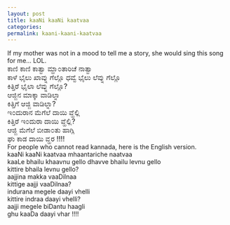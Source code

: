 ```yaml
---
layout: post
title: kaaNi kaaNi kaatvaa
categories: 
permalink: kaani-kaani-kaatvaa
---
```


If my mother was not in a mood to tell me a story,
she would sing this song for me... LOL.
<br>
<font size="3" >
ಕಾಣಿ ಕಾಣಿ ಕಾತ್ವಾ
ಮ್ಹಾ೦ತಾರಿಚೆ ನಾತ್ವಾ
<br>
ಕಾಳೆ ಭೈಲು ಖಾವ್ನು ಗೆಲ್ಲೊ
ಧವ್ವೆ ಭೈಲು ಲೆವ್ನು ಗೆಲ್ಲೊ
<br>
ಕಿತ್ತಿರೆ ಭೈಲಾ ಲೆವ್ನು ಗೆಲ್ಲೊ?
<br>
ಆಜ್ಜಿನ ಮಾಕ್ಕಾ ವಾಡಿಲ್ನಾ
<br>
ಕಿತ್ತಿಗೆ ಆಜ್ಜಿ ವಾಡಿಲ್ನಾ?
<br>
ಇ೦ದುರಾನ ಮೆಗೆಲೆ ದಾಯಿ ವ್ಹೆಲ್ಲಿ
<br>
ಕಿತ್ತಿರೆ ಇ೦ದುರಾ ದಾಯಿ ವ್ಹೆಲ್ಲಿ?
<br>
ಆಜ್ಜಿ ಮೆಗೆಲೆ ಬೀಡಾ೦ತು ಹಾಗ್ಲಿ
<br>
ಘು ಕಾಡ ದಾಯಿ ವ್ಹರ !!!!
</font>
<br>
For people who cannot read kannada, here is the English version.
<br>
kaaNi kaaNi kaatvaa
mhaantariche naatvaa
<br>
kaaLe bhailu khaavnu gello
dhavve bhailu levnu gello
<br>
kittire bhaila levnu gello?
<br>
aajjina makka vaaDilnaa
<br>
kittige aajji vaaDilnaa?
<br>
indurana megele daayi vhelli
<br>
kittire indraa daayi vhelli?
<br>
aajji megele biDantu haagli
<br>
ghu kaaDa daayi vhar !!!!
